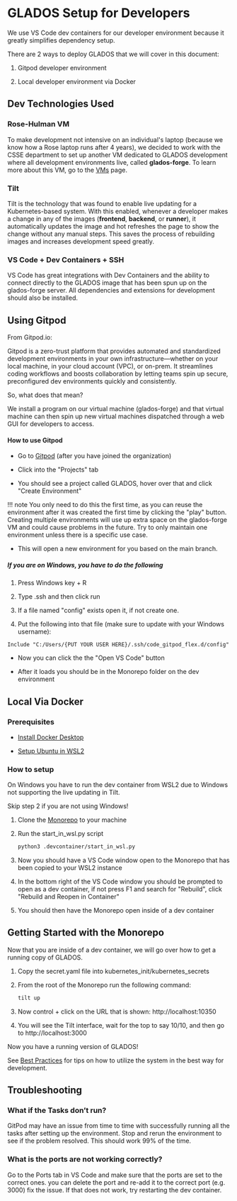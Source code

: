 # GLADOS Setup for Developers

We use VS Code dev containers for our developer environment because it greatly simplifies dependency setup.

There are 2 ways to deploy GLADOS that we will cover in this document:

1. Gitpod developer environment

2. Local developer environment via Docker

## Dev Technologies Used

### Rose-Hulman VM

To make development not intensive on an individual's laptop (because we know how a Rose laptop runs after 4 years), we decided to work with the CSSE department to set up another VM dedicated to GLADOS development where all development environments live, called **glados-forge**. To learn more about this VM, go to the [VMs](../infrastructure/vms.md) page.

### Tilt

Tilt is the technology that was found to enable live updating for a Kubernetes-based system. With this enabled, whenever a developer makes a change in any of the images (**frontend**, **backend**, or **runner**), it automatically updates the image and hot refreshes the page to show the change without any manual steps. This saves the process of rebuilding images and increases development speed greatly.

### VS Code + Dev Containers + SSH

VS Code has great integrations with Dev Containers and the ability to connect directly to the GLADOS image that has been spun up on the glados-forge server. All dependencies and extensions for development should also be installed.

## Using Gitpod

From Gitpod.io:

Gitpod is a zero-trust platform that provides automated and standardized development environments in your own infrastructure—whether on your local machine, in your cloud account (VPC), or on-prem. It streamlines coding workflows and boosts collaboration by letting teams spin up secure, preconfigured dev environments quickly and consistently.

So, what does that mean?

We install a program on our virtual machine (glados-forge) and that virtual machine can then spin up new virtual machines dispatched through a web GUI for developers to access.

#### How to use Gitpod

* Go to [Gitpod](app.gitpod.io) (after you have joined the organization)

* Click into the "Projects" tab

* You should see a project called GLADOS, hover over that and click "Create Environment"

!!! note
    You only need to do this the first time, as you can reuse the environment after it was created the first time by clicking the "play" button. Creating multiple environments will use up extra space on the glados-forge VM and could cause problems in the future. Try to only maintain one environment unless there is a specific use case.

* This will open a new environment for you based on the main branch.

##### If you are on Windows, you have to do the following

1. Press Windows key + R

2. Type .ssh and then click run

3. If a file named "config" exists open it, if not create one.

4. Put the following into that file (make sure to update with your Windows username):

```code
Include "C:/Users/{PUT YOUR USER HERE}/.ssh/code_gitpod_flex.d/config"
```

* Now you can click the the "Open VS Code" button

* After it loads you should be in the Monorepo folder on the dev environment

## Local Via Docker

### Prerequisites

* [Install Docker Desktop](https://www.docker.com/products/docker-desktop/)

* [Setup Ubuntu in WSL2](https://documentation.ubuntu.com/wsl/en/stable/howto/install-ubuntu-wsl2/)

### How to setup

On Windows you have to run the dev container from WSL2 due to Windows not supporting the live updating in Tilt.

Skip step 2 if you are not using Windows!

1. Clone the [Monorepo](https://github.com/AutomatingSciencePipeline/Monorepo) to your machine

2. Run the start_in_wsl.py script

    ```bash
    python3 .devcontainer/start_in_wsl.py
    ```

3. Now you should have a VS Code window open to the Monorepo that has been copied to your WSL2 instance

4. In the bottom right of the VS Code window you should be prompted to open as a dev container, if not press F1 and search for "Rebuild", click "Rebuild and Reopen in Container"

5. You should then have the Monorepo open inside of a dev container

## Getting Started with the Monorepo

Now that you are inside of a dev container, we will go over how to get a running copy of GLADOS.

1. Copy the secret.yaml file into kubernetes_init/kubernetes_secrets

2. From the root of the Monorepo run the following command:

    ```bash
    tilt up
    ```

3. Now control + click on the URL that is shown: http://localhost:10350

4. You will see the Tilt interface, wait for the top to say 10/10, and then go to http://localhost:3000

Now you have a running version of GLADOS!

See [Best Practices](../tutorial/best_practices.md) for tips on how to utilize the system in the best way for development.

## Troubleshooting

### What if the Tasks don’t run?

GitPod may have an issue from time to time with successfully running all the tasks after setting up the environment. Stop and rerun the environment to see if the problem resolved. This should work 99% of the time.

### What is the ports are not working correctly?

Go to the Ports tab in VS Code and make sure that the ports are set to the correct ones. you can delete the port and re-add it to the correct port (e.g. 3000) fix the issue. If that does not work, try restarting the dev container.